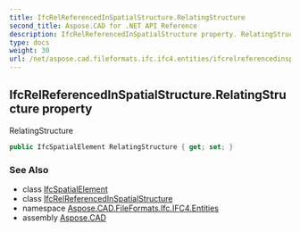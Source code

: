 ```yaml
---
title: IfcRelReferencedInSpatialStructure.RelatingStructure
second_title: Aspose.CAD for .NET API Reference
description: IfcRelReferencedInSpatialStructure property. RelatingStructure
type: docs
weight: 30
url: /net/aspose.cad.fileformats.ifc.ifc4.entities/ifcrelreferencedinspatialstructure/relatingstructure/
---
```

## IfcRelReferencedInSpatialStructure.RelatingStructure property

RelatingStructure

```csharp
public IfcSpatialElement RelatingStructure { get; set; }
```

### See Also

* class [IfcSpatialElement](../../ifcspatialelement/)
* class [IfcRelReferencedInSpatialStructure](../)
* namespace [Aspose.CAD.FileFormats.Ifc.IFC4.Entities](../../ifcrelreferencedinspatialstructure/)
* assembly [Aspose.CAD](../../../)


